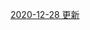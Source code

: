 
[2020-12-28 更新](https://github.com/superbeyone/JetBrainsActiveCode/raw/master/win_office_creak/HEU_KMS_Activator_v20.0.0.zip)